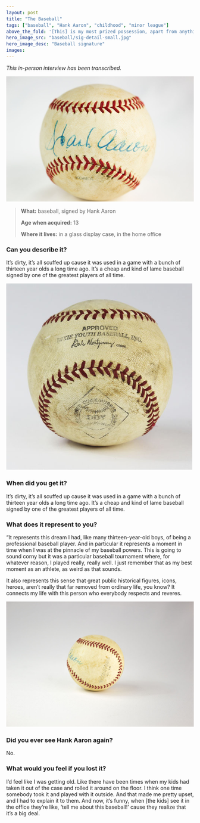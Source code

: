 ```yaml
---
layout: post
title: "The Baseball"
tags: ["baseball", "Hank Aaron", "childhood", "minor league"]
above_the_fold: '[This] is my most prized possession, apart from anything related to my  family. It’s a Little League baseball that is signed by Hank Aaron.'
hero_image_src: "baseball/sig-detail-small.jpg"
hero_image_desc: "Baseball signature"
images:
---
```

_This in-person interview has been transcribed._

[![Hank Aaron's signature detail](/assets/img/baseball/sig-detail-small.jpg)](/assets/img/baseball/sig-detail-small.jpg)

> **What:** baseball, signed by Hank Aaron
>
> **Age when acquired:** 13
>
> **Where it lives:** in a glass display case, in the home office
>

### Can you describe it?

It’s dirty, it’s all scuffed up cause it was used in a game with a bunch of thirteen year olds a 
long time ago. It’s a cheap and kind of lame baseball signed by one of the greatest players of all time.

[![Baseball front view](/assets/img/baseball/front.jpg)](/assets/img/baseball/front.jpg)

### When did you get it?
It’s dirty, it’s all scuffed up cause it was used in a game with a bunch of 
thirteen year olds a long time ago. It’s a cheap and kind of lame baseball signed by one of the 
greatest players of all time.

### What does it represent to you?

“It represents this dream I had, like many thirteen-year-old boys, of being a professional baseball player. And in particular it represents a moment in time when I was at the pinnacle of my baseball powers. This is going to sound corny but it was a particular baseball tournament where, for whatever reason, I played really, really well. I just remember that as my best moment as an athlete, as weird as that sounds. 

It also represents this sense that great public historical figures, icons, heroes, aren’t really that far removed from ordinary life, you know? It connects my life with this person who everybody respects and reveres.

[![Baseball side view](/assets/img/baseball/side.jpg)](/assets/img/baseball/side.jpg)

### Did you ever see Hank Aaron again?

No.

### What would you feel if you lost it?

I’d feel like I was getting old. Like there have been times when my kids had taken it out of the case and rolled it around on the floor. I think one time somebody took it and played with it outside. And that made me pretty upset, and I had to explain it to them. And now, it’s funny, when [the kids] see it in the office they’re like, ‘tell me about this baseball!’ cause they realize that it’s a big deal.

